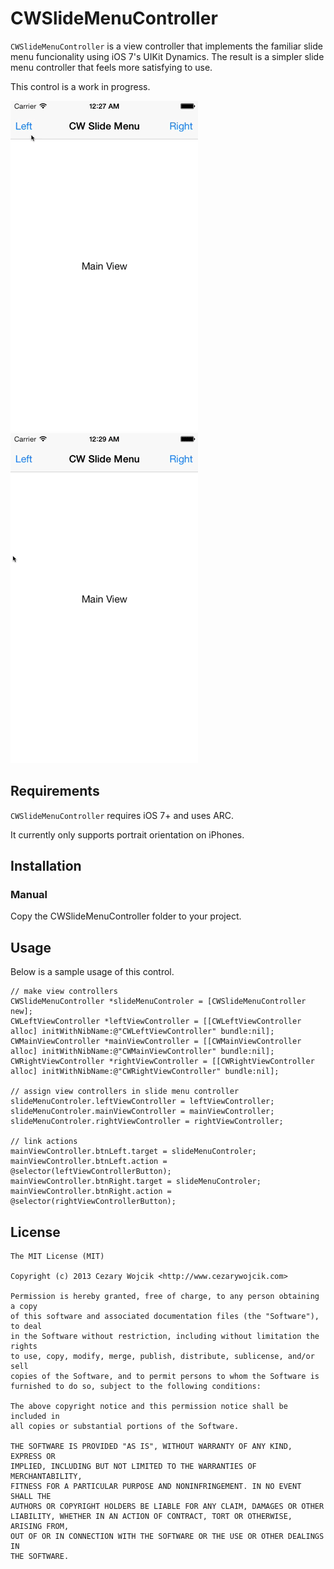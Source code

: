 # CWSlideMenuController

`CWSlideMenuController` is a view controller that implements the familiar slide menu funcionality using iOS 7's UIKit Dynamics. The result is a simpler slide menu controller that feels more satisfying to use.

This control is a work in progress.

![demo1](demo1.gif)
![demo2](demo2.gif)

## Requirements

`CWSlideMenuController` requires iOS 7+ and uses ARC.

It currently only supports portrait orientation on iPhones.

## Installation

### Manual

Copy the CWSlideMenuController folder to your project.

## Usage

Below is a sample usage of this control.

    // make view controllers
    CWSlideMenuController *slideMenuControler = [CWSlideMenuController new];
    CWLeftViewController *leftViewController = [[CWLeftViewController alloc] initWithNibName:@"CWLeftViewController" bundle:nil];
    CWMainViewController *mainViewController = [[CWMainViewController alloc] initWithNibName:@"CWMainViewController" bundle:nil];
    CWRightViewController *rightViewController = [[CWRightViewController alloc] initWithNibName:@"CWRightViewController" bundle:nil];

    // assign view controllers in slide menu controller
    slideMenuControler.leftViewController = leftViewController;
    slideMenuControler.mainViewController = mainViewController;
    slideMenuControler.rightViewController = rightViewController;

    // link actions
    mainViewController.btnLeft.target = slideMenuControler;
    mainViewController.btnLeft.action = @selector(leftViewControllerButton);
    mainViewController.btnRight.target = slideMenuControler;
    mainViewController.btnRight.action = @selector(rightViewControllerButton);

## License

    The MIT License (MIT)

    Copyright (c) 2013 Cezary Wojcik <http://www.cezarywojcik.com>

    Permission is hereby granted, free of charge, to any person obtaining a copy
    of this software and associated documentation files (the "Software"), to deal
    in the Software without restriction, including without limitation the rights
    to use, copy, modify, merge, publish, distribute, sublicense, and/or sell
    copies of the Software, and to permit persons to whom the Software is
    furnished to do so, subject to the following conditions:

    The above copyright notice and this permission notice shall be included in
    all copies or substantial portions of the Software.

    THE SOFTWARE IS PROVIDED "AS IS", WITHOUT WARRANTY OF ANY KIND, EXPRESS OR
    IMPLIED, INCLUDING BUT NOT LIMITED TO THE WARRANTIES OF MERCHANTABILITY,
    FITNESS FOR A PARTICULAR PURPOSE AND NONINFRINGEMENT. IN NO EVENT SHALL THE
    AUTHORS OR COPYRIGHT HOLDERS BE LIABLE FOR ANY CLAIM, DAMAGES OR OTHER
    LIABILITY, WHETHER IN AN ACTION OF CONTRACT, TORT OR OTHERWISE, ARISING FROM,
    OUT OF OR IN CONNECTION WITH THE SOFTWARE OR THE USE OR OTHER DEALINGS IN
    THE SOFTWARE.
